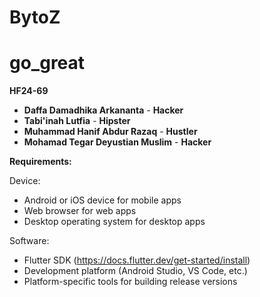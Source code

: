 # BytoZ

# go_great

**HF24-69**

* **Daffa Damadhika Arkananta** - **Hacker**
* **Tabi'inah Lutfia** - **Hipster**
* **Muhammad Hanif Abdur Razaq** - **Hustler**
* **Mohamad Tegar Deyustian Muslim** - **Hacker**

**Requirements:**

Device:
* Android or iOS device for mobile apps
* Web browser for web apps
* Desktop operating system for desktop apps

Software:
* Flutter SDK (https://docs.flutter.dev/get-started/install)
* Development platform (Android Studio, VS Code, etc.)
* Platform-specific tools for building release versions
